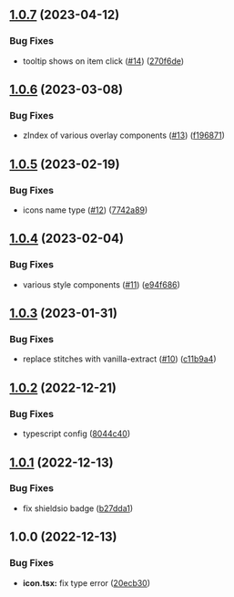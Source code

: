 ## [1.0.7](https://github.com/cinnyapp/folds/compare/v1.0.6...v1.0.7) (2023-04-12)

### Bug Fixes

- tooltip shows on item click ([#14](https://github.com/cinnyapp/folds/issues/14)) ([270f6de](https://github.com/cinnyapp/folds/commit/270f6de776daa07d0999d7e7880e3bff13cd8d0d))

## [1.0.6](https://github.com/cinnyapp/folds/compare/v1.0.5...v1.0.6) (2023-03-08)

### Bug Fixes

- zIndex of various overlay components ([#13](https://github.com/cinnyapp/folds/issues/13)) ([f196871](https://github.com/cinnyapp/folds/commit/f1968710ee1e4fdb83c5b2db055cc109de3cac99))

## [1.0.5](https://github.com/cinnyapp/folds/compare/v1.0.4...v1.0.5) (2023-02-19)

### Bug Fixes

- icons name type ([#12](https://github.com/cinnyapp/folds/issues/12)) ([7742a89](https://github.com/cinnyapp/folds/commit/7742a891d63e57e34fc27a891beaa1694e675152))

## [1.0.4](https://github.com/cinnyapp/folds/compare/v1.0.3...v1.0.4) (2023-02-04)

### Bug Fixes

- various style components ([#11](https://github.com/cinnyapp/folds/issues/11)) ([e94f686](https://github.com/cinnyapp/folds/commit/e94f686c4797b652f6e705a2a5f6959b12660c65))

## [1.0.3](https://github.com/cinnyapp/folds/compare/v1.0.2...v1.0.3) (2023-01-31)

### Bug Fixes

- replace stitches with vanilla-extract ([#10](https://github.com/cinnyapp/folds/issues/10)) ([c11b9a4](https://github.com/cinnyapp/folds/commit/c11b9a409c92bf072fb8ee2a94d52eadef3d8c6f))

## [1.0.2](https://github.com/cinnyapp/folds/compare/v1.0.1...v1.0.2) (2022-12-21)

### Bug Fixes

- typescript config ([8044c40](https://github.com/cinnyapp/folds/commit/8044c40ff1a8ff4ba8da312a209f7f15dbc1ed4b))

## [1.0.1](https://github.com/cinnyapp/folds/compare/v1.0.0...v1.0.1) (2022-12-13)

### Bug Fixes

- fix shieldsio badge ([b27dda1](https://github.com/cinnyapp/folds/commit/b27dda1550364288899b3d15c4de0df3c0dea5cc))

## 1.0.0 (2022-12-13)

### Bug Fixes

- **icon.tsx:** fix type error ([20ecb30](https://github.com/cinnyapp/folds/commit/20ecb30f6b23434ff5650cb010ecb4dd9e8589fc))
